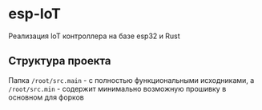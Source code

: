 # esp-loT
Реализация loT контроллера на базе esp32 и Rust

## Структура проекта
Папка `/root/src.main` - с полностью функциональными исходниками, а <br>
`/root/src.min` - содержит минимально возможную прошивку в основном для форков
